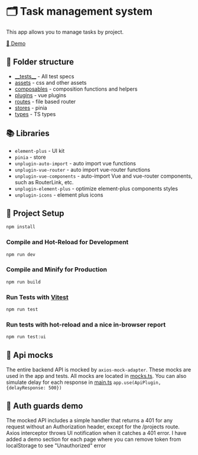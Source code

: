 # 🗂️ Task management system

This app allows you to manage tasks by project.

[🔗 Demo](https://melodious-madeleine-54edc2.netlify.app/)

## 📁 Folder structure

- [\_\_tests__](src/__tests__) - All test specs
- [assets](src/assets) - css and other assets
- [composables](src/composables) - composition functions and helpers
- [plugins](src/plugins) - vue plugins
- [routes](src/routes) - file based router
- [stores](src/stores) - pinia
- [types](src/types) - TS types

## 📚 Libraries

- `element-plus` - UI kit
- `pinia` - store
- `unplugin-auto-import` - auto import vue functions
- `unplugin-vue-router` - auto import vue-router functions
- `unplugin-vue-components` - auto-import Vue and vue-router components, such as RouterLink, etc.
- `unplugin-element-plus` - optimize element-plus components styles
- `unplugin-icons` - element plus icons

## 🚀 Project Setup

```sh
npm install
```

### Compile and Hot-Reload for Development

```sh
npm run dev
```

### Compile and Minify for Production

```sh
npm run build
```

### Run Tests with [Vitest](https://vitest.dev/)

```sh
npm run test
```

### Run tests with hot-reload and a nice in-browser report

```sh
npm run test:ui
```

## 🧪 Api mocks

The entire backend API is mocked by `axios-mock-adapter`. These mocks are used in the app and tests.
All mocks are located in [mocks.ts](src/plugins/api/mocks.ts).
You can also simulate delay for each response in [main.ts](src/main.ts)
`app.use(ApiPlugin, {delayResponse: 500})`

## 🔐 Auth guards demo

The mocked API includes a simple handler that returns a 401 for any request without an Authorization header, except for
the /projects route.
Axios interceptor throws UI notification when it catches a 401 error.
I have added a demo section for each page where you can remove token from localStorage to see "Unauthorized" error

